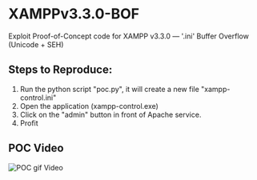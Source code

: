 # XAMPPv3.3.0-BOF
Exploit Proof-of-Concept code for XAMPP v3.3.0 — '.ini' Buffer Overflow (Unicode + SEH)

## Steps to Reproduce:
1. Run the python script "poc.py", it will create a new file "xampp-control.ini"
2. Open the application (xampp-control.exe)
3. Click on the "admin" button in front of Apache service.
4. Profit

## POC Video
![POC gif Video](../xamppv3.3.0_BOF-POC.gif)
